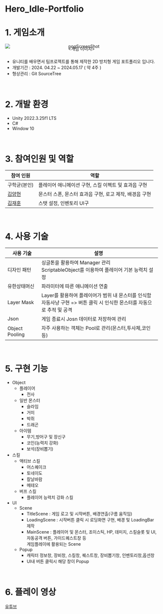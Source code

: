 # Hero_Idle-Portfolio
# 1. 게임소개
<div align="center">
    <img src="https://github.com/user-attachments/assets/8f1f233b-a746-44b0-b84c-eaac6eaeff3d" alt="pngScreenShot" style="display: block;">
    <span style="display: block; margin: 0; padding: 0; line-height: 0;"><게임 이미지></span>
    </div><br/>

* 유니티를 배우면서 팀프로젝트를 통해 제작한 2D 방치형 게임 포트폴리오 입니다.
* 개발기간 : 2024. 04.22 ~ 2024.05.17 ( 약 4주 )
* 형상관리 : Git SourceTree
<br/>

# 2. 개발 환경
* Unity 2022.3.25f1 LTS
* C#
* Window 10
<br/>

# 3. 참여인원 및 역할

| 참여 인원 | 역할 |
| ------------ | -------------------------------- |
| 구학균(본인) | 플레이어 애니메이션 구현, 스킬 이펙트 및 효과음 구현 |
| [김양현](https://github.com/yangstar98) | 몬스터 스폰, 몬스터 효과음 구현, 로고 제작, 배경음 구현|
| [김재훈](https://github.com/JaerHoon) | 스탯 설정, 인벤토리 UI구|
<br/>

# 4. 사용 기술 
| 사용 기술 | 설명 |
| ------------ | -------------------------------- |
| 디자인 패턴| 싱글톤을 활용하여 Manager 관리 <br> ScriptableObject를 이용하여 플레이어 기본 능력치 설정 |
| 유한상태머신| 파라미터에 따른 애니메이션 연출 |
| Layer Mask| Layer를 활용하여 플레이어가 범위 내 몬스터를 인식함 <br> 자동사냥 구현 => 버튼 클릭 시 인식한 몬스터를 자동으로 추적 및 공격|
| Json| 게임 종료시 Josn 데이터로 저장하여 관리 |
| Object Pooling| 자주 사용하는 객체는 Pool로 관리(몬스터,투사체,코인 등) |
<br/>

# 5. 구현 기능
- Object
    - 플레이어
        - 전사
    - 일반 몬스터
        - 슬라임
        - 거미
        - 박쥐
        - 드래곤
    - 아이템
        - 무기,방어구 및 장신구
        - 코인(능력치 강화)
        - 보석(장비뽑기)
- 스킬
    - 액티브 스킬
        - 어스퀘이크
        - 토네이도
        - 칼날바람
        - 메테오
    - 버프 스킬
        - 플레이어 능력치 강화 스킬   
- UI
    - Scene
      - TitleScene : 게임 로고 및 시작버튼, 배경연출(구름 움직임)
      - LoadingScene : 시작버튼 클릭 시 로딩화면 구현, 배경 및 LoadingBar 제작
      - MainScene : 플레이어 및 몬스터, 조이스틱, HP, 데미지, 스킬슬롯 및 UI, 자동공격 버튼, 가이드퀘스트창 등 </br> 게임플레이에 활용되는 Scene
    - Popup
        - 캐릭터 정보창, 장비창, 스킬창, 퀘스트창, 장비뽑기창, 인벤토리창,옵션창
        - UI내 버튼 클릭시 해당 창이 Popup
<br/>


# 6. 플레이 영상
[유튜브](https://youtu.be/t9l6iQSmiPc)
